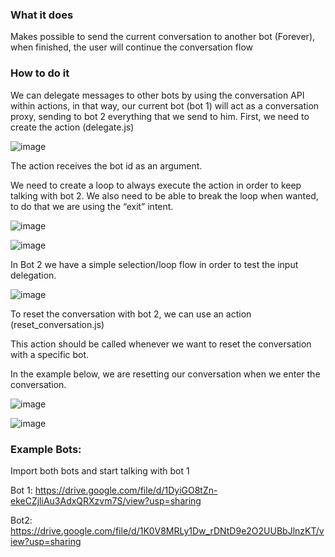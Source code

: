 ### What it does

Makes possible to send the current conversation to another bot (Forever), when finished, the user will continue the conversation flow

### How to do it

We can delegate messages to other bots by using the conversation API within actions, in that way, our current bot (bot 1) will act as a conversation proxy, sending to bot 2 everything that we send to him. First, we need to create the action (delegate.js)

![image](https://user-images.githubusercontent.com/13484138/113348651-3e0f9a80-930d-11eb-9e8a-1ebdba00575a.png)

The action receives the bot id as an argument.

We need to create a loop to always execute the action in order to keep talking with bot 2. We also need to be able to break the loop when wanted, to do that we are using the “exit” intent.

![image](https://user-images.githubusercontent.com/13484138/113348693-4e277a00-930d-11eb-83ff-7d5a086c6a91.png)

![image](https://user-images.githubusercontent.com/13484138/113348746-60091d00-930d-11eb-9289-54cef0bfcf78.png)


In Bot 2 we have a simple selection/loop flow in order to test the input delegation.

![image](https://user-images.githubusercontent.com/13484138/113348802-7911ce00-930d-11eb-9b6c-2dae149df398.png)


To reset the conversation with bot 2, we can use an action (reset_conversation.js)

This action should be called whenever we want to reset the conversation with a specific bot.

In the example below, we are resetting our conversation when we enter the conversation.

![image](https://user-images.githubusercontent.com/13484138/113348845-85962680-930d-11eb-9cf0-32d3d6aefaf3.png)

![image](https://user-images.githubusercontent.com/13484138/113348859-8af37100-930d-11eb-8542-8d6eac060b1e.png)


### Example Bots:

Import both bots and start talking with bot 1

Bot 1:
https://drive.google.com/file/d/1DyiGO8tZn-ekeCZjliAu3AdxQRXzvm7S/view?usp=sharing

Bot2:
https://drive.google.com/file/d/1K0V8MRLy1Dw_rDNtD9e2O2UUBbJlnzKT/view?usp=sharing
